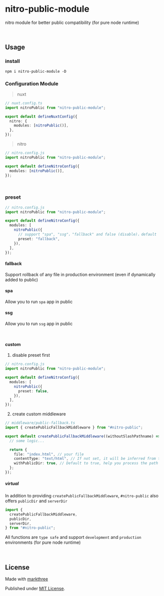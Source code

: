 # nitro-public-module

nitro module for better public compatibility (for pure node runtime)

<br />

## Usage

### install

```shell
npm i nitro-public-module -D
```

### Configuration Module

> nuxt

```ts
// nuxt.config.ts
import nitroPublic from "nitro-public-module";

export default defineNuxtConfig({
  nitro: {
    modules: [nitroPublic()],
  },
});
```

> nitro

```ts
// nitro.config.js
import nitroPublic from "nitro-public-module";

export default defineNitroConfig({
  modules: [nitroPublic()],
});
```

<br />

### preset

```ts
// nitro.config.js
import nitroPublic from "nitro-public-module";

export default defineNitroConfig({
  modules: [
    nitroPublic({
      // support "spa", "ssg"，"fallback" and false (disable)，default to "fallback"
      preset: "fallback",
    }),
  ],
});
```

#### fallback

Support rollback of any file in production environment (even if dynamically
added to public)

#### spa

Allow you to run `spa` app in public

#### ssg

Allow you to run `ssg` app in public

<br />

#### custom

1. disable preset first

```ts
// nitro.config.js
import nitroPublic from "nitro-public-module";

export default defineNitroConfig({
  modules: [
    nitroPublic({
      preset: false,
    }),
  ],
});
```

2. create custom middleware

```ts
// middleware/public-fallback.ts
import { createPublicFallbackMiddleware } from "#nitro-public";

export default createPublicFallbackMiddleware((withoutSlashPathname) => {
  // some logic...

  return {
    file: "index.html", // your file
    contentType: "text/html", // If not set, it will be inferred from the extname of the file
    withPublicDir: true, // Default to true, help you process the path
  };
});
```

##### virtual

In addition to providing `createPublicFallbackMiddleware`, `#nitro-public` also
offers `publicDir` and `serverDir`

```ts
import {
  createPublicFallbackMiddleware,
  publicDir,
  serverDir,
} from "#nitro-public";
```

All functions are `type safe` and support `development` and `production`
environments (for pure node runtime)

<br />

## License

Made with [markthree](https://github.com/markthree)

Published under [MIT License](./LICENSE).
